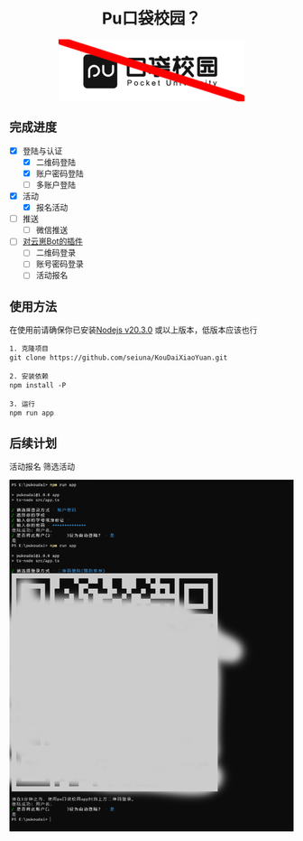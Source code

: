 <h1 align="center">Pu口袋校园？</h1>
<p align="center">
  <img src="img/icon.png" alt="我图片呢?" align="center">
</p>


## 完成进度
- [x] 登陆与认证
  - [x] 二维码登陆
  - [x] 账户密码登陆
  - [ ] 多账户登陆
- [x] 活动
  - [x] 报名活动
- [ ] 推送
  - [ ] 微信推送
- [ ] [对云崽Bot的插件](https://github.com/yoimiya-kokomi/Miao-Yunzai)
  - [ ] 二维码登录
  - [ ] 账号密码登录
  - [ ] 活动报名
## 使用方法

在使用前请确保你已安装[Nodejs v20.3.0](https://nodejs.org/en) 或以上版本，低版本应该也行

```shell
1. 克隆项目
git clone https://github.com/seiuna/KouDaiXiaoYuan.git

2. 安装依赖
npm install -P

3. 运行
npm run app
```

## 后续计划

活动报名 筛选活动

![img/c.png](img/c.png)
